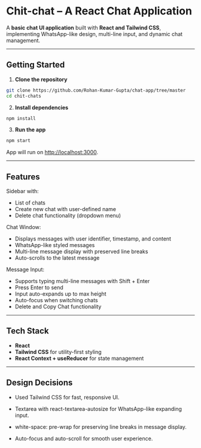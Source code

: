 #  Chit-chat – A React Chat Application

A **basic chat UI application** built with **React and Tailwind CSS**, implementing WhatsApp-like design, multi-line input, and dynamic chat management.

---
## **Getting Started**

1. **Clone the repository**

```bash
git clone https://github.com/Rohan-Kumar-Gupta/chat-app/tree/master
cd chit-chats
```

2. **Install dependencies**

```bash
npm install
```

3. **Run the app**

```bash
npm start
```

App will run on [http://localhost:3000](http://localhost:3000).

---

## **Features**

 Sidebar with:
- List of chats  
- Create new chat with user-defined name  
- Delete chat functionality (dropdown menu)

 Chat Window:
- Displays messages with user identifier, timestamp, and content
- WhatsApp-like styled messages
- Multi-line message display with preserved line breaks
- Auto-scrolls to the latest message

 Message Input:
- Supports typing multi-line messages with Shift + Enter  
- Press Enter to send  
- Input auto-expands up to max height
- Auto-focus when switching chats
- Delete and Copy Chat functionality

---

## **Tech Stack**

- **React** 
- **Tailwind CSS** for utility-first styling  
- **React Context + useReducer** for state management

---

## **Design Decisions**
- Used Tailwind CSS for fast, responsive UI.

- Textarea with react-textarea-autosize for WhatsApp-like expanding input.

- white-space: pre-wrap for preserving line breaks in message display.

- Auto-focus and auto-scroll for smooth user experience.
